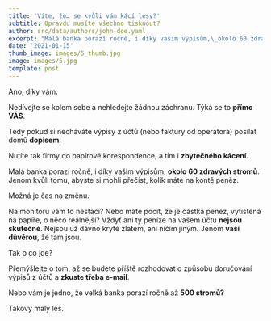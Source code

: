 ```yaml
---
title: 'Víte, že… se kvůli vám kácí lesy?'
subtitle: Opravdu musíte všechno tisknout?
author: src/data/authors/john-doe.yaml
excerpt: "Malá banka porazí ročně, i díky vašim výpisům,\_okolo 60 zdravých stromů. Jenom kvůli tomu, abyste si mohli přečíst, kolik máte na kontě peněz. Možná je čas na změnu."
date: '2021-01-15'
thumb_image: images/5_thumb.jpg
image: images/5.jpg
template: post
---
```

Ano, díky vám.

Nedívejte se kolem sebe a nehledejte žádnou záchranu. Týká se to **přímo VÁS**.

Tedy pokud si necháváte výpisy z účtů (nebo faktury od operátora) posílat domů **dopisem**.

Nutíte tak firmy do papírové korespondence, a tím i **zbytečného kácení**.

Malá banka porazí ročně, i díky vašim výpisům, **okolo 60 zdravých stromů**. Jenom kvůli tomu, abyste si mohli přečíst, kolik máte na kontě peněz.

Možná je čas na změnu.

Na monitoru vám to nestačí? Nebo máte pocit, že je částka peněz, vytištěná na papíře, o něco reálnější? Vždyť ani ty peníze na vašem účtu **nejsou skutečné**. Nejsou už dávno kryté zlatem, ani ničím jiným. Jenom **vaší důvěrou**, že tam jsou.

Tak o co jde?

Přemýšlejte o tom, až se budete příště rozhodovat o způsobu doručování výpisů z účtů a **zkuste třeba e-mail**.

Nebo vám je jedno, že velká banka porazí ročně až **500 stromů?**

Takový malý les.
